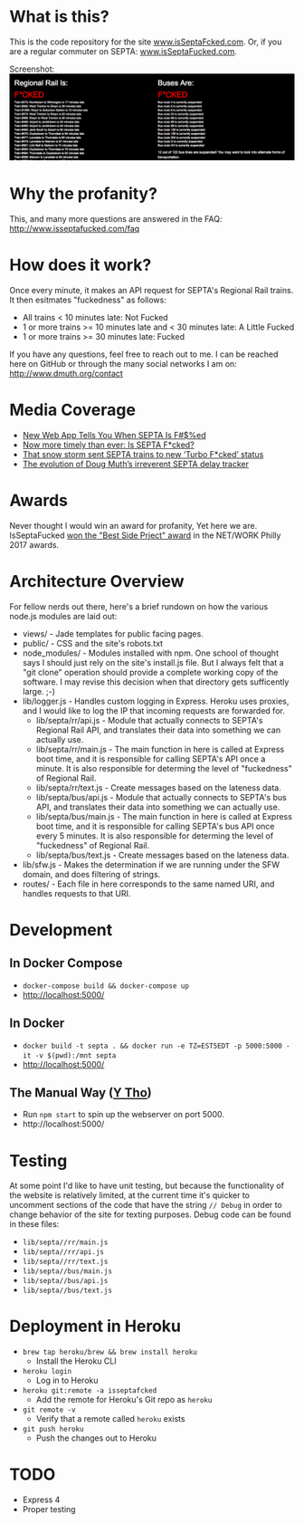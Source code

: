 
# What is this?

This is the code repository for the site <a href="http://www.isSeptaFcked.com/">www.isSeptaFcked.com</a>.  Or, if you 
are a regular commuter on SEPTA: <a href="https://www.isSeptaFucked.com/">www.isSeptaFucked.com</a>.

Screenshot:
<img src="https://raw.githubusercontent.com/dmuth/IsSeptaFcked/master/img/septa.png" />


# Why the profanity?

This, and many more questions are answered in the FAQ: http://www.isseptafucked.com/faq


# How does it work?

Once every minute, it makes an API request for SEPTA's Regional Rail trains.  
	It then esitmates "fuckedness" as follows:

- All trains < 10 minutes late: Not Fucked
- 1 or more trains >= 10 minutes late and < 30 minutes late: A Little Fucked
- 1 or more trains >= 30 minutes late: Fucked


If you have any questions, feel free to reach out to me. I can be reached 
here on GitHub or through the many social networks I am on: http://www.dmuth.org/contact


# Media Coverage

- <a href="http://www.phillymag.com/news/2012/09/26/web-app-tells-septa-f%ED/">New Web App Tells You When SEPTA Is F#$%ed</a>
- <a href="http://technical.ly/philly/2016/07/06/is-septa-fucked-douglas-muth/">Now more timely than ever: Is SEPTA F*cked?</a>
- <a href="https://technical.ly/philly/2018/11/16/septa-regional-rail-turbo-fcked/">That snow storm sent SEPTA trains to new ‘Turbo F*cked’ status</a>
- <a href="https://technical.ly/philly/2019/09/29/evolution-doug-muth-irreverent-is-septa-fucked-delay-tracker/">The evolution of Doug Muth’s irreverent SEPTA delay tracker</a>


# Awards

Never thought I would win an award for profanity, Yet here we are.  IsSeptaFucked <a href="http://technical.ly/philly/2017/02/08/network-awards-winners/">won the "Best Side Prject" award</a> in the NET/WORK Philly 2017 awards.  


# Architecture Overview

For fellow nerds out there, here's a brief rundown on how the various 
	node.js modules are laid out:

- views/ - Jade templates for public facing pages.
- public/ - CSS and the site's robots.txt
- node_modules/ - Modules installed with npm.  One school of thought says 
	I should just rely on the site's install.js file.  But I always felt 
	that a "git clone" operation should provide a complete working copy 
	of the software.  I may revise this decision when that directory 
	gets sufficently large. ;-)
- lib/logger.js - Handles custom logging in Express.  Heroku uses proxies, 
	and I would like to log the IP that incoming requests are forwarded for.
	- lib/septa/rr/api.js - Module that actually connects to SEPTA's Regional Rail API, and translates 
	their data into something we can actually use.
	- lib/septa/rr/main.js - The main function in here is called at Express boot time,
	and it is responsible for calling SEPTA's API once a minute.
	It is also responsible for determing the level of "fuckedness" of Regional Rail. 
	- lib/septa/rr/text.js - Create messages based on the lateness data.
	- lib/septa/bus/api.js - Module that actually connects to SEPTA's bus API, and translates 
	their data into something we can actually use.
	- lib/septa/bus/main.js - The main function in here is called at Express boot time,
	and it is responsible for calling SEPTA's bus API once every 5 minutes.
	It is also responsible for determing the level of "fuckedness" of Regional Rail. 
	- lib/septa/bus/text.js - Create messages based on the lateness data.
- lib/sfw.js - Makes the determination if we are running under the SFW 
	domain, and does filtering of strings.
- routes/ - Each file in here corresponds to the same named URI, and handles requests to that URI.


# Development

## In Docker Compose

- `docker-compose build && docker-compose up`
- <a href="http://localhost:5000/">http://localhost:5000/</a>


## In Docker

- `docker build -t septa . && docker run -e TZ=EST5EDT -p 5000:5000 -it -v $(pwd):/mnt septa`
- <a href="http://localhost:5000/">http://localhost:5000/</a>


## The Manual Way (<a href="https://knowyourmeme.com/memes/y-tho">Y Tho</a>)

- Run `npm start` to spin up the webserver on port 5000.
- http://localhost:5000/


# Testing

At some point I'd like to have unit testing, but because the functionality of the
website is relatively limited, at the current time it's quicker to uncomment sections
of the code that have the string `// Debug` in order to change behavior of the site for
texting purposes.  Debug code can be found in these files:

- `lib/septa//rr/main.js`
- `lib/septa//rr/api.js`
- `lib/septa//rr/text.js`
- `lib/septa//bus/main.js`
- `lib/septa//bus/api.js`
- `lib/septa//bus/text.js`


# Deployment in Heroku

- `brew tap heroku/brew && brew install heroku`
   - Install the Heroku CLI
- `heroku login`
   - Log in to Heroku
- `heroku git:remote -a isseptafcked`
   - Add the remote for Heroku's Git repo as `heroku`
- `git remote -v`
   - Verify that a remote called `heroku` exists
- `git push heroku`
   - Push the changes out to Heroku


# TODO

- Express 4
- Proper testing



